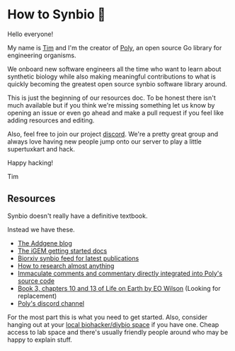 # How to Synbio :dna:

Hello everyone!

My name is [Tim](https://github.com/sponsors/TimothyStiles/) and I'm the creator of [Poly](https://github.com/TimothyStiles/poly), an open source Go library for engineering organisms.

We onboard new software engineers all the time who want to learn about synthetic biology while also making meaningful contributions to what is quickly becoming the greatest open source synbio software library around.

This is just the beginning of our resources doc. To be honest there isn't much available but if you think we're missing something let us know by opening an issue or even go ahead and make a pull request if you feel like adding resources and editing.

Also, feel free to join our project [discord](https://discord.gg/Hc8Ncwt). We're a pretty great group and always love having new people jump onto our server to play a little supertuxkart and hack.

Happy hacking!

Tim

## Resources

Synbio doesn't really have a definitive textbook.

Instead we have these.

* [The Addgene blog](https://blog.addgene.org/)
* [The iGEM getting started docs](https://docs.google.com/presentation/d/1QgCZptGm8_tyh-AekqPVRgz2l9b16H52FvtLYDTIVlo/edit#slide=id.g8c052aa16e_0_43)
* [Biorxiv synbio feed for latest publications](https://www.biorxiv.org/collection/synthetic-biology)
* [How to research almost anything](https://github.com/TimothyStiles/how-to-research-almost-anything) 
* [Immaculate comments and commentary directly integrated into Poly's source code](https://github.com/TimothyStiles/poly)
* [Book 3, chapters 10 and 13 of Life on Earth by EO Wilson](https://books.apple.com/us/book/e-o-wilsons-life-on-earth-unit-3/id888132076) (Looking for replacement)
* [Poly's discord channel](https://discord.gg/Hc8Ncwt)

For the most part this is what you need to get started. Also, consider hanging out at your [local biohacker/diybio space](https://sphere.diybio.org/browse/?q=&idx=diybiosphere&p=0&dFR%5Bcollection%5D%5B0%5D=labs) if you have one.
Cheap access to lab space and there's usually friendly people around who may be happy to explain stuff.
